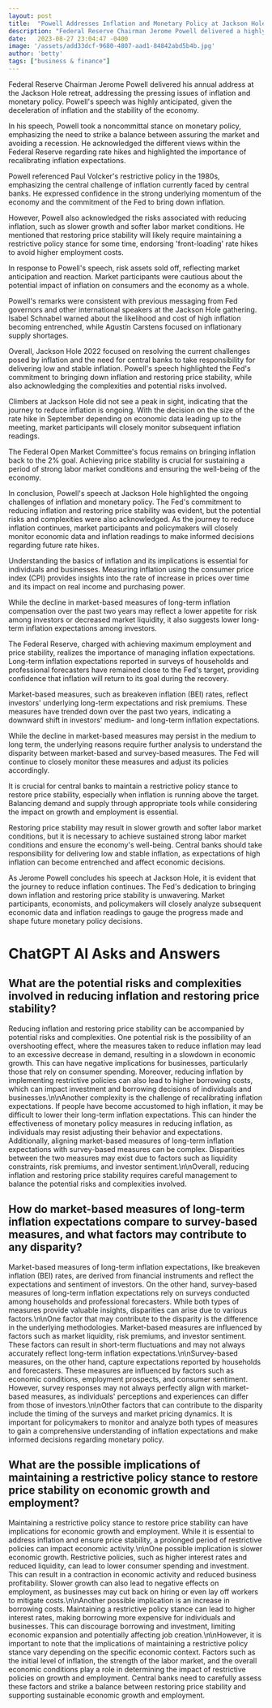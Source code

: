 ```yaml
---
layout: post
title:  "Powell Addresses Inflation and Monetary Policy at Jackson Hole"
description: "Federal Reserve Chairman Jerome Powell delivered a highly anticipated address at the Jackson Hole retreat, addressing the pressing issues of inflation and monetary policy. Powell emphasized the need to balance market assurance and recession avoidance, acknowledging the differing views within the Federal Reserve. He highlighted the importance of recalibrating inflation expectations and expressed confidence in the strong underlying momentum of the economy."
date:   2023-08-27 23:04:47 -0400
image: '/assets/add33dcf-9680-4807-aad1-84842abd5b4b.jpg'
author: 'betty'
tags: ["business & finance"]
---
```


Federal Reserve Chairman Jerome Powell delivered his annual address at the Jackson Hole retreat, addressing the pressing issues of inflation and monetary policy. Powell's speech was highly anticipated, given the deceleration of inflation and the stability of the economy.

In his speech, Powell took a noncommittal stance on monetary policy, emphasizing the need to strike a balance between assuring the market and avoiding a recession. He acknowledged the different views within the Federal Reserve regarding rate hikes and highlighted the importance of recalibrating inflation expectations.

Powell referenced Paul Volcker's restrictive policy in the 1980s, emphasizing the central challenge of inflation currently faced by central banks. He expressed confidence in the strong underlying momentum of the economy and the commitment of the Fed to bring down inflation.

However, Powell also acknowledged the risks associated with reducing inflation, such as slower growth and softer labor market conditions. He mentioned that restoring price stability will likely require maintaining a restrictive policy stance for some time, endorsing 'front-loading' rate hikes to avoid higher employment costs.

In response to Powell's speech, risk assets sold off, reflecting market anticipation and reaction. Market participants were cautious about the potential impact of inflation on consumers and the economy as a whole.

Powell's remarks were consistent with previous messaging from Fed governors and other international speakers at the Jackson Hole gathering. Isabel Schnabel warned about the likelihood and cost of high inflation becoming entrenched, while Agustín Carstens focused on inflationary supply shortages.

Overall, Jackson Hole 2022 focused on resolving the current challenges posed by inflation and the need for central banks to take responsibility for delivering low and stable inflation. Powell's speech highlighted the Fed's commitment to bringing down inflation and restoring price stability, while also acknowledging the complexities and potential risks involved.

Climbers at Jackson Hole did not see a peak in sight, indicating that the journey to reduce inflation is ongoing. With the decision on the size of the rate hike in September depending on economic data leading up to the meeting, market participants will closely monitor subsequent inflation readings.

The Federal Open Market Committee's focus remains on bringing inflation back to the 2% goal. Achieving price stability is crucial for sustaining a period of strong labor market conditions and ensuring the well-being of the economy.

In conclusion, Powell's speech at Jackson Hole highlighted the ongoing challenges of inflation and monetary policy. The Fed's commitment to reducing inflation and restoring price stability was evident, but the potential risks and complexities were also acknowledged. As the journey to reduce inflation continues, market participants and policymakers will closely monitor economic data and inflation readings to make informed decisions regarding future rate hikes.

Understanding the basics of inflation and its implications is essential for individuals and businesses. Measuring inflation using the consumer price index (CPI) provides insights into the rate of increase in prices over time and its impact on real income and purchasing power.

While the decline in market-based measures of long-term inflation compensation over the past two years may reflect a lower appetite for risk among investors or decreased market liquidity, it also suggests lower long-term inflation expectations among investors.

The Federal Reserve, charged with achieving maximum employment and price stability, realizes the importance of managing inflation expectations. Long-term inflation expectations reported in surveys of households and professional forecasters have remained close to the Fed's target, providing confidence that inflation will return to its goal during the recovery.

Market-based measures, such as breakeven inflation (BEI) rates, reflect investors' underlying long-term expectations and risk premiums. These measures have trended down over the past two years, indicating a downward shift in investors' medium- and long-term inflation expectations.

While the decline in market-based measures may persist in the medium to long term, the underlying reasons require further analysis to understand the disparity between market-based and survey-based measures. The Fed will continue to closely monitor these measures and adjust its policies accordingly.

It is crucial for central banks to maintain a restrictive policy stance to restore price stability, especially when inflation is running above the target. Balancing demand and supply through appropriate tools while considering the impact on growth and employment is essential.

Restoring price stability may result in slower growth and softer labor market conditions, but it is necessary to achieve sustained strong labor market conditions and ensure the economy's well-being. Central banks should take responsibility for delivering low and stable inflation, as expectations of high inflation can become entrenched and affect economic decisions.

As Jerome Powell concludes his speech at Jackson Hole, it is evident that the journey to reduce inflation continues. The Fed's dedication to bringing down inflation and restoring price stability is unwavering. Market participants, economists, and policymakers will closely analyze subsequent economic data and inflation readings to gauge the progress made and shape future monetary policy decisions.


# ChatGPT AI Asks and Answers
## What are the potential risks and complexities involved in reducing inflation and restoring price stability?
Reducing inflation and restoring price stability can be accompanied by potential risks and complexities. One potential risk is the possibility of an overshooting effect, where the measures taken to reduce inflation may lead to an excessive decrease in demand, resulting in a slowdown in economic growth. This can have negative implications for businesses, particularly those that rely on consumer spending. Moreover, reducing inflation by implementing restrictive policies can also lead to higher borrowing costs, which can impact investment and borrowing decisions of individuals and businesses.\n\nAnother complexity is the challenge of recalibrating inflation expectations. If people have become accustomed to high inflation, it may be difficult to lower their long-term inflation expectations. This can hinder the effectiveness of monetary policy measures in reducing inflation, as individuals may resist adjusting their behavior and expectations. Additionally, aligning market-based measures of long-term inflation expectations with survey-based measures can be complex. Disparities between the two measures may exist due to factors such as liquidity constraints, risk premiums, and investor sentiment.\n\nOverall, reducing inflation and restoring price stability requires careful management to balance the potential risks and complexities involved.

## How do market-based measures of long-term inflation expectations compare to survey-based measures, and what factors may contribute to any disparity?
Market-based measures of long-term inflation expectations, like breakeven inflation (BEI) rates, are derived from financial instruments and reflect the expectations and sentiment of investors. On the other hand, survey-based measures of long-term inflation expectations rely on surveys conducted among households and professional forecasters. While both types of measures provide valuable insights, disparities can arise due to various factors.\n\nOne factor that may contribute to the disparity is the difference in the underlying methodologies. Market-based measures are influenced by factors such as market liquidity, risk premiums, and investor sentiment. These factors can result in short-term fluctuations and may not always accurately reflect long-term inflation expectations.\n\nSurvey-based measures, on the other hand, capture expectations reported by households and forecasters. These measures are influenced by factors such as economic conditions, employment prospects, and consumer sentiment. However, survey responses may not always perfectly align with market-based measures, as individuals' perceptions and experiences can differ from those of investors.\n\nOther factors that can contribute to the disparity include the timing of the surveys and market pricing dynamics. It is important for policymakers to monitor and analyze both types of measures to gain a comprehensive understanding of inflation expectations and make informed decisions regarding monetary policy.

## What are the possible implications of maintaining a restrictive policy stance to restore price stability on economic growth and employment?
Maintaining a restrictive policy stance to restore price stability can have implications for economic growth and employment. While it is essential to address inflation and ensure price stability, a prolonged period of restrictive policies can impact economic activity.\n\nOne possible implication is slower economic growth. Restrictive policies, such as higher interest rates and reduced liquidity, can lead to lower consumer spending and investment. This can result in a contraction in economic activity and reduced business profitability. Slower growth can also lead to negative effects on employment, as businesses may cut back on hiring or even lay off workers to mitigate costs.\n\nAnother possible implication is an increase in borrowing costs. Maintaining a restrictive policy stance can lead to higher interest rates, making borrowing more expensive for individuals and businesses. This can discourage borrowing and investment, limiting economic expansion and potentially affecting job creation.\n\nHowever, it is important to note that the implications of maintaining a restrictive policy stance vary depending on the specific economic context. Factors such as the initial level of inflation, the strength of the labor market, and the overall economic conditions play a role in determining the impact of restrictive policies on growth and employment. Central banks need to carefully assess these factors and strike a balance between restoring price stability and supporting sustainable economic growth and employment.

